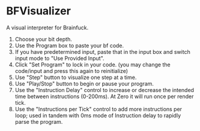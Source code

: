 # BFVisualizer
A visual interpreter for Brainfuck.

1. Choose your bit depth.
2. Use the Program box to paste your bf code.
3. If you have predetermined input, paste that in the input box and switch input mode to "Use Provided Input".
4. Click "Set Program" to lock in your code. (you may change the code/input and press this again to reinitialize)
5. Use "Step" button to visualize one step at a time.
6. Use "Play/Stop" button to begin or pause your program.
7. Use the "Instruction Delay" control to increase or decrease the intended time between instructions (0-200ms). At Zero it will run once per render tick.
8. Use the "Instructions per Tick" control to add more instructions per loop; used in tandem with 0ms mode of Instruction delay to rapidly parse the program.
